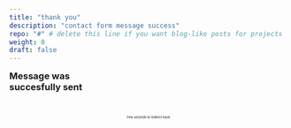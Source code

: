 ```yaml
---
title: "thank you"
description: "contact form message success"
repo: "#" # delete this line if you want blog-like posts for projects
weight: 0
draft: false
---
```



<h3 style="margin: auto;">Message was<br>
succesfully sent
</h3>

<i class="fa fa-check-circle" style="font-size: 2em; margin: 2.6rem auto !important; display: block; text-align: center;"></i>

<p style="text-align: center; display: block; font-size: 0.4em; padding: 0 0 3rem 0;">Few seconds to redirect back</p>

<script type="text/javascript">
var counter = 3;
setInterval(function() {
    counter--;
    if(counter < 0) {
        window.location = 'login.php';
    } else {
        document.getElementById("count").innerHTML = counter;
         }
}, 1000);​
</script>